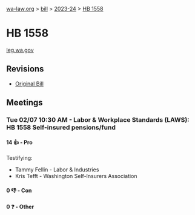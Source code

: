 [wa-law.org](/) > [bill](/bill/) > [2023-24](/bill/2023-24/) > [HB 1558](/bill/2023-24/hb/1558/)

# HB 1558
[leg.wa.gov](https://app.leg.wa.gov/billsummary?BillNumber=1558&Year=2023&Initiative=false)

## Revisions
* [Original Bill](1/)

## Meetings
### Tue 02/07 10:30 AM - Labor & Workplace Standards (LAWS): HB 1558 Self-insured pensions/fund
#### 14 👍 - Pro
Testifying:
* Tammy Fellin - Labor & Industries
* Kris Tefft - Washington Self-Insurers Association

#### 0 👎 - Con

#### 0 ❓ - Other
